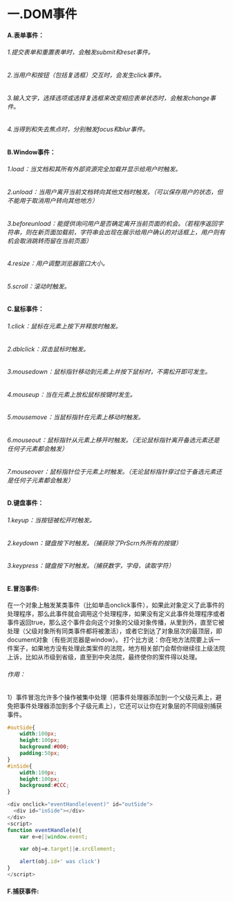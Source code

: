 # 一.DOM事件
#### A.表单事件：
###### 1.提交表单和重置表单时，会触发submit和reset事件。
###### 2.当用户和按钮（包括复选框）交互时，会发生click事件。
###### 3.输入文字，选择选项或选择复选框来改变相应表单状态时，会触发change事件。
###### 4.当得到和失去焦点时，分别触发focus和blur事件。
#### B.Window事件：
###### 1.load：当文档和其所有外部资源完全加载并显示给用户时触发。
###### 2.unload：当用户离开当前文档转向其他文档时触发。（可以保存用户的状态，但不能用于取消用户转向其他地方）
###### 3.beforeunload：能提供询问用户是否确定离开当前页面的机会。（若程序返回字符串，则在新页面加载前，字符串会出现在展示给用户确认的对话框上，用户则有机会取消跳转而留在当前页面）
###### 4.resize：用户调整浏览器窗口大小。
###### 5.scroll：滚动时触发。
#### C.鼠标事件：
###### 1.click：鼠标在元素上按下并释放时触发。
###### 2.dblclick：双击鼠标时触发。
###### 3.mousedown：鼠标指针移动到元素上并按下鼠标时，不需松开即可发生。
###### 4.mouseup：当在元素上放松鼠标按键时发生。
###### 5.mousemove：当鼠标指针在元素上移动时触发。
###### 6.mouseout：鼠标指针从元素上移开时触发。（无论鼠标指针离开备选元素还是任何子元素都会触发）
###### 7.mouseover：鼠标指针位于元素上时触发。（无论鼠标指针穿过位于备选元素还是任何子元素都会触发）
#### D.键盘事件：
###### 1.keyup：当按钮被松开时触发。
###### 2.keydown：键盘按下时触发。（捕获除了PrScrn外所有的按键）
###### 3.keypress：键盘按下时触发。（捕获数字，字母，读取字符）
#### E.冒泡事件:
在一个对象上触发某类事件（比如单击onclick事件），如果此对象定义了此事件的处理程序，那么此事件就会调用这个处理程序，如果没有定义此事件处理程序或者事件返回true，那么这个事件会向这个对象的父级对象传播，从里到外，直至它被处理（父级对象所有同类事件都将被激活），或者它到达了对象层次的最顶层，即document对象（有些浏览器是window）。
打个比方说：你在地方法院要上诉一件案子，如果地方没有处理此类案件的法院，地方相关部门会帮你继续往上级法院上诉，比如从市级到省级，直至到中央法院，最终使你的案件得以处理。
###### 作用：
1）事件冒泡允许多个操作被集中处理（把事件处理器添加到一个父级元素上，避免把事件处理器添加到多个子级元素上），它还可以让你在对象层的不同级别捕获事件。

```css
#outSide{
	width:100px;
    height:100px;
    background:#000;
    padding:50px;
}
#inSide{
	width:100px;
    height:100px;
    background:#CCC;
}
```

```js
<div onclick="eventHandle(event)" id="outSide">
  <div id="inSide"></div>
</div>
<script>
function eventHandle(e){
    var e=e||window.event;

    var obj=e.target||e.srcElement;

    alert(obj.id+' was click')
}
</script>
```

#### F.捕获事件:







